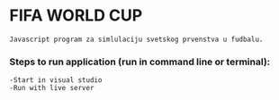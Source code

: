 # FIFA WORLD CUP
```
Javascript program za simlulaciju svetskog prvenstva u fudbalu.
```
### Steps to run application (run in command line or terminal):
```
-Start in visual studio 
-Run with live server

```

